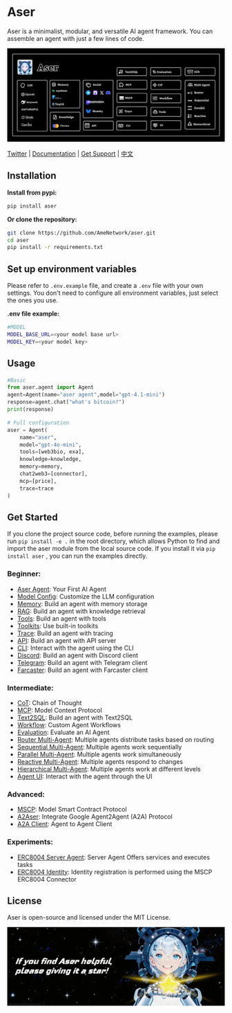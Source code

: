 # Aser

Aser is a minimalist, modular, and versatile AI agent framework. You can assemble an agent with just a few lines of code.

![](./examples/images/architecture.png)

[Twitter](https://x.com/Web3Rickey) | [Documentation](https://docs.ame.network/aser/overview) | [Get Support](https://t.me/hello_rickey) | [中文](./README_CN.md)

## Installation

**Install from pypi:**

```bash
pip install aser
```

**Or clone the repository:**

```bash
git clone https://github.com/AmeNetwork/aser.git
cd aser
pip install -r requirements.txt
```

## Set up environment variables

Please refer to `.env.example` file, and create a `.env` file with your own settings. You don't need to configure all environment variables, just select the ones you use.

**.env file example:**

```bash
#MODEL
MODEL_BASE_URL=<your model base url>
MODEL_KEY=<your model key>
```

## Usage

```python
#Basic
from aser.agent import Agent
agent=Agent(name="aser agent",model="gpt-4.1-mini")
response=agent.chat("what's bitcoin?")
print(response)
```

```python
# Full configuration
aser = Agent(
    name="aser",
    model="gpt-4o-mini",
    tools=[web3bio, exa],
    knowledge=knowledge,
    memory=memory,
    chat2web3=[connector],
    mcp=[price],
    trace=trace
)
```

## Get Started

If you clone the project source code, before running the examples, please run `pip install -e .` in the root directory, which allows Python to find and import the aser module from the local source code. If you install it via `pip install aser` , you can run the examples directly.

### Beginner:

- [Aser Agent](./examples/agent.py): Your First AI Agent
- [Model Config](./examples/agent_model.py): Customize the LLM configuration
- [Memory](./examples/agent_memory.py): Build an agent with memory storage
- [RAG](./examples/agent_knowledge.py): Build an agent with knowledge retrieval
- [Tools](./examples/agent_tools.py): Build an agent with tools
- [Toolkits](./examples/agent_toolkits.py): Use built-in toolkits
- [Trace](./examples/agent_trace.py): Build an agent with tracing
- [API](./examples/agent_api.py): Build an agent with API server
- [CLI](./examples/agent_cli.py): Interact with the agent using the CLI
- [Discord](./examples/agent_discord.py): Build an agent with Discord client
- [Telegram](./examples/agent_telegram.py): Build an agent with Telegram client
- [Farcaster](./examples/agent_farcaster.py): Build an agent with Farcaster client

### Intermediate:

- [CoT](./examples/agent_cot.py): Chain of Thought
- [MCP](./examples/agent_mcp.py): Model Context Protocol 
- [Text2SQL](./examples/agent_text2sql.py): Build an agent with Text2SQL
- [Workflow](./examples/agent_workflow.py): Custom Agent Workflows
- [Evaluation](./examples/agent_evaluation.py): Evaluate an AI Agent
- [Router Multi-Agent](./examples/router_multi_agent.py): Multiple agents distribute tasks based on routing
- [Sequential Multi-Agent](./examples/sequential_multi_agent.py): Multiple agents work sequentially
- [Parallel Multi-Agent](./examples/parallel_multi_agent.py): Multiple agents work simultaneously
- [Reactive Multi-Agent](./examples/reactive_multi_agent.py): Multiple agents respond to changes
- [Hierarchical Multi-Agent](./examples/hierarchical_multi_agent.py): Multiple agents work at different levels
- [Agent UI](https://github.com/AmeNetwork/ame-ui): Interact with the agent through the UI

### Advanced:

- [MSCP](./examples/agent_mcp.py): Model Smart Contract Protocol
- [A2Aser](./examples/a2a_server.py): Integrate Google Agent2Agent (A2A) Protocol
- [A2A Client](./examples/a2a_client.py): Agent to Agent Client

### Experiments:
- [ERC8004 Server Agent](./examples/a2a_erc8004_server.py): Server Agent Offers services and executes tasks
- [ERC8004 Identity](./examples/agent_mscp_erc8004.py): Identity registration is performed using the MSCP ERC8004 Connector

## License
Aser is open-source and licensed under the MIT License.


![](./examples/images/star.png)
